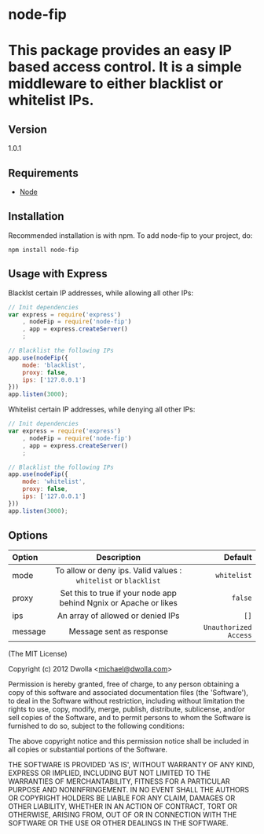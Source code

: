 # node-fip

This package provides an easy IP based access control. It is a simple middleware to either blacklist or whitelist IPs.
=================================================================================

## Version
1.0.1

## Requirements
- [Node](http://github.com/ry/node)

## Installation

Recommended installation is with npm. To add node-fip to your project, do:

    npm install node-fip

## Usage with Express

Blacklst certain IP addresses, while allowing all other IPs:

```javascript
// Init dependencies
var express = require('express')
    , nodeFip = require('node-fip')
    , app = express.createServer()
    ;

// Blacklist the following IPs
app.use(nodeFip({
    mode: 'blacklist',
    proxy: false,
    ips: ['127.0.0.1']
}))
app.listen(3000);
```

Whitelist certain IP addresses, while denying all other IPs:

```javascript
// Init dependencies
var express = require('express')
    , nodeFip = require('node-fip')
    , app = express.createServer()
    ;

// Blacklist the following IPs
app.use(nodeFip({
    mode: 'whitelist',
    proxy: false,
    ips: ['127.0.0.1']
}))
app.listen(3000);
```

## Options

| Option | Description | Default |
| :---         |     :---:      |          ---: |
| mode | To allow or deny ips. Valid values : `whitelist` or `blacklist` | `whitelist` |
| proxy | Set this to true if your node app behind Ngnix or Apache or likes | `false` |
| ips | An array of allowed or denied IPs | `[]` |
| message | Message sent as response | `Unauthorized Access` |


(The MIT License)

Copyright (c) 2012 Dwolla &lt;michael@dwolla.com&gt;

Permission is hereby granted, free of charge, to any person obtaining
a copy of this software and associated documentation files (the
'Software'), to deal in the Software without restriction, including
without limitation the rights to use, copy, modify, merge, publish,
distribute, sublicense, and/or sell copies of the Software, and to
permit persons to whom the Software is furnished to do so, subject to
the following conditions:

The above copyright notice and this permission notice shall be
included in all copies or substantial portions of the Software.

THE SOFTWARE IS PROVIDED 'AS IS', WITHOUT WARRANTY OF ANY KIND,
EXPRESS OR IMPLIED, INCLUDING BUT NOT LIMITED TO THE WARRANTIES OF
MERCHANTABILITY, FITNESS FOR A PARTICULAR PURPOSE AND NONINFRINGEMENT.
IN NO EVENT SHALL THE AUTHORS OR COPYRIGHT HOLDERS BE LIABLE FOR ANY
CLAIM, DAMAGES OR OTHER LIABILITY, WHETHER IN AN ACTION OF CONTRACT,
TORT OR OTHERWISE, ARISING FROM, OUT OF OR IN CONNECTION WITH THE
SOFTWARE OR THE USE OR OTHER DEALINGS IN THE SOFTWARE.